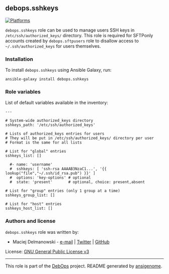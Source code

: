 ## debops.sshkeys

[![Platforms](http://img.shields.io/badge/platforms-debian%20|%20ubuntu-lightgrey.svg)](#)

`debops.sshkeys` role can be used to manage users SSH keys in
`/etc/ssh/authorized_keys/` directory. This role is required for SFTPonly
accounts created by `debops.sftpusers` role to disallow access to
`~/.ssh/authorized_keys` for users themselves.

### Installation

To install `debops.sshkeys` using Ansible Galaxy, run:

    ansible-galaxy install debops.sshkeys




### Role variables

List of default variables available in the inventory:

    ---
    
    # System-wide authorized_keys directory
    sshkeys_path: '/etc/ssh/authorized_keys'
    
    # Lists of authorized_keys entries for users
    # They will be put in /etc/ssh/authorized_keys/ directory per user
    # Format is the same for all lists
    
    # List for "global" entries
    sshkeys_list: []
    
      #- name: 'username'
      #  sshkeys: [ 'ssh-rsa AAAAB3NzaC1...', '{{ lookup("file","~/.ssh/id_rsa.pub") }}' ]
      #  options: 'key-options'	# optional
      #  state: 'present'		# optional, choice: present,absent
    
    # List for "group" entries (only 1 group at a time)
    sshkeys_group_list: []
    
    # List for "host" entries
    sshkeys_host_list: []





### Authors and license

`debops.sshkeys` role was written by:

- Maciej Delmanowski - [e-mail](mailto:drybjed@gmail.com) | [Twitter](https://twitter.com/drybjed) | [GitHub](https://github.com/drybjed)


License: [GNU General Public License v3](https://tldrlegal.com/license/gnu-general-public-license-v3-(gpl-3))


***

This role is part of the [DebOps](http://debops.org/) project. README generated by [ansigenome](https://github.com/nickjj/ansigenome/).

